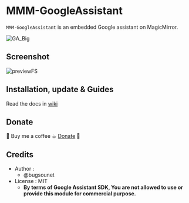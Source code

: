 # MMM-GoogleAssistant

`MMM-GoogleAssistant` is an embedded Google assistant on MagicMirror.

![GA_Big](https://github.com/bugsounet/MMM-GoogleAssistant/blob/dev/resources/GA_Big.png)

## Screenshot

![previewFS](https://github.com/bugsounet/MMM-GoogleAssistant/blob/dev/resources/previewFS.jpg)

## Installation, update & Guides

Read the docs in [wiki](https://wiki.bugsounet.fr/MMM-GoogleAssistant)

## Donate

🤎 Buy me a coffee ☕︎ [Donate](https://www.paypal.com/cgi-bin/webscr?cmd=_s-xclick&hosted_button_id=TTHRH94Y4KL36&source=url) 🤎

## Credits

- Author :
  - @bugsounet
- License : MIT
  - **By terms of Google Assistant SDK, You are not allowed to use or provide this module for commercial purpose.**
